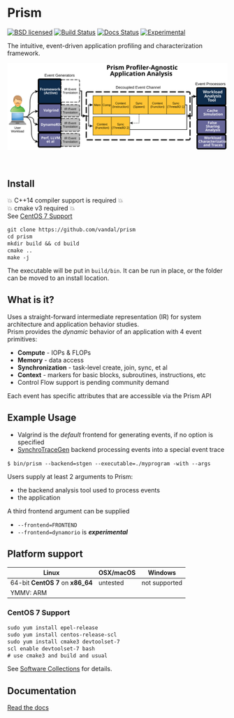 # Prism

[![BSD licensed](https://img.shields.io/badge/license-BSD-blue.svg)](./COPYING)
[![Build Status](https://travis-ci.org/VANDAL/prism.svg?branch=master)](https://travis-ci.org/VANDAL/prism)
[![Docs Status](https://readthedocs.org/projects/prism/badge)](http://vandal-prism.readthedocs.io/)
[![Experimental](https://img.shields.io/badge/stability-experimental-orange.svg)](#)

The intuitive, event-driven application profiling and characterization framework.

![Prism Overview](/docs/source/_static/prism_overview.svg)

<br>

## Install
:boom: C++14 compiler support is required :boom:  
:boom: cmake v3 required :boom:  
See [CentOS 7 Support](#centos-7-support)
```
git clone https://github.com/vandal/prism
cd prism
mkdir build && cd build
cmake ..
make -j
```
The executable will be put in `build/bin`. It can be run in place, or the folder can be moved to an install location.

## What is it?

Uses a straight-forward intermediate representation (IR) for system architecture and application behavior studies.  
Prism provides the *dynamic* behavior of an application with 4 event primitives:
* **Compute** - IOPs & FLOPs
* **Memory** - data access
* **Synchronization** - task-level create, join, sync, et al
* **Context** - markers for basic blocks, subroutines, instructions, etc
* Control Flow support is pending community demand

Each event has specific attributes that are accessible via the Prism API

## Example Usage
* Valgrind is the *default* frontend for generating events, if no option is specified
* [SynchroTraceGen](http://vlsi.ece.drexel.edu/index.php?title=SynchroTrace) backend processing events into a special event trace  

`$ bin/prism --backend=stgen --executable=./myprogram -with --args`

Users supply at least 2 arguments to Prism:
* the backend analysis tool used to process events
* the application

A third frontend argument can be supplied
* `--frontend=FRONTEND`
* `--frontend=dynamorio` is **_experimental_**

## Platform support
| Linux                              | OSX/macOS | Windows       |
| ---------------------------------- | --------- | ------------- |
| 64-bit **CentOS 7** on **x86\_64** | untested  | not supported |
| YMMV: ARM                          |           |               |

### CentOS 7 Support
```
sudo yum install epel-release
sudo yum install centos-release-scl
sudo yum install cmake3 devtoolset-7
scl enable devtoolset-7 bash
# use cmake3 and build and usual
```
See [Software Collections](https://www.softwarecollections.org/en/scls/rhscl/devtoolset-7/) for details.

## Documentation
[Read the docs](http://vandal-prism.readthedocs.io/en/latest)
